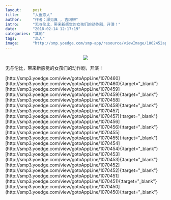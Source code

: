 ```yaml
---
layout:     post
title:      "人鱼恋人"
author:     "作者：深见真 , 吉冈榊"
intro:      "无与伦比，带来新感觉的女孩们的动作剧，开演！"
date:       "2018-02-14 12:17:19"
categories: "其他"
tags:       "恋人"
image:      "http://smp.yoedge.com/smp-app/resource/viewImage/1002452appline.png"
---
```

<div style="text-align: center">
<p><img src="http://smp.yoedge.com/smp-app/resource/viewImage/1002452appline.png"/></p>
</div>
<p class="post-meta">
<span>无与伦比，带来新感觉的女孩们的动作剧，开演！</span>
</p>
[http://smp3.yoedge.com/view/gotoAppLine/1070460](http://smp3.yoedge.com/view/gotoAppLine/1070460){:target="_blank"}
[http://smp3.yoedge.com/view/gotoAppLine/1070459](http://smp3.yoedge.com/view/gotoAppLine/1070459){:target="_blank"}
[http://smp3.yoedge.com/view/gotoAppLine/1070458](http://smp3.yoedge.com/view/gotoAppLine/1070458){:target="_blank"}
[http://smp3.yoedge.com/view/gotoAppLine/1070457](http://smp3.yoedge.com/view/gotoAppLine/1070457){:target="_blank"}
[http://smp3.yoedge.com/view/gotoAppLine/1070456](http://smp3.yoedge.com/view/gotoAppLine/1070456){:target="_blank"}
[http://smp3.yoedge.com/view/gotoAppLine/1070455](http://smp3.yoedge.com/view/gotoAppLine/1070455){:target="_blank"}
[http://smp3.yoedge.com/view/gotoAppLine/1070454](http://smp3.yoedge.com/view/gotoAppLine/1070454){:target="_blank"}
[http://smp3.yoedge.com/view/gotoAppLine/1070453](http://smp3.yoedge.com/view/gotoAppLine/1070453){:target="_blank"}
[http://smp3.yoedge.com/view/gotoAppLine/1070452](http://smp3.yoedge.com/view/gotoAppLine/1070452){:target="_blank"}
[http://smp3.yoedge.com/view/gotoAppLine/1070451](http://smp3.yoedge.com/view/gotoAppLine/1070451){:target="_blank"}
[http://smp3.yoedge.com/view/gotoAppLine/1070450](http://smp3.yoedge.com/view/gotoAppLine/1070450){:target="_blank"}


